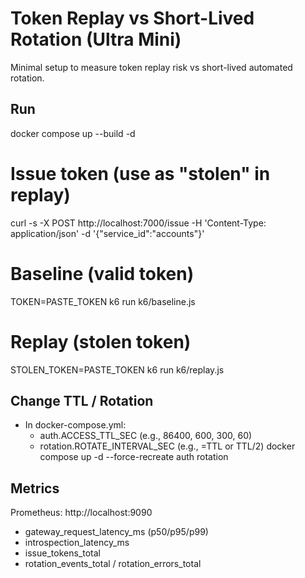 
# Token Replay vs Short-Lived Rotation (Ultra Mini)
Minimal setup to measure token replay risk vs short-lived automated rotation.

## Run
docker compose up --build -d

# Issue token (use as "stolen" in replay)
curl -s -X POST http://localhost:7000/issue -H 'Content-Type: application/json' -d '{"service_id":"accounts"}'

# Baseline (valid token)
TOKEN=PASTE_TOKEN k6 run k6/baseline.js

# Replay (stolen token)
STOLEN_TOKEN=PASTE_TOKEN k6 run k6/replay.js

## Change TTL / Rotation
- In docker-compose.yml:
  - auth.ACCESS_TTL_SEC (e.g., 86400, 600, 300, 60)
  - rotation.ROTATE_INTERVAL_SEC (e.g., =TTL or TTL/2)
docker compose up -d --force-recreate auth rotation

## Metrics
Prometheus: http://localhost:9090
- gateway_request_latency_ms (p50/p95/p99)
- introspection_latency_ms
- issue_tokens_total
- rotation_events_total / rotation_errors_total
